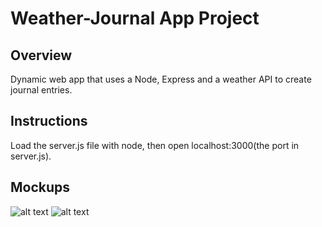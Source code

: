 # Weather-Journal App Project

## Overview
Dynamic web app that uses a Node, Express and a weather API to create journal entries.

## Instructions
Load the server.js file with node, then open localhost:3000(the port in server.js).


## Mockups

![alt text](https://i.imgur.com/IhMHWWS.png)
![alt text](https://i.imgur.com/MZzfbPA.png)

